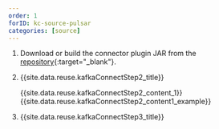 ```yaml
---
order: 1
forID: kc-source-pulsar
categories: [source]
---
```


1. Download or build the connector plugin JAR from the [repository](https://github.com/riferrei/kafka-connect-pulsar){:target="_blank"}.
2. {{site.data.reuse.kafkaConnectStep2_title}}

   {{site.data.reuse.kafkaConnectStep2_content_1}}
   {{site.data.reuse.kafkaConnectStep2_content1_example}}
3. {{site.data.reuse.kafkaConnectStep3_title}}

